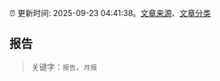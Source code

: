 :alarm_clock: 更新时间: 2025-09-23 04:41:38。[文章来源](/README.md)、[文章分类](/TAGS.md)

## 报告


> 关键字：`报告`、`月报`




